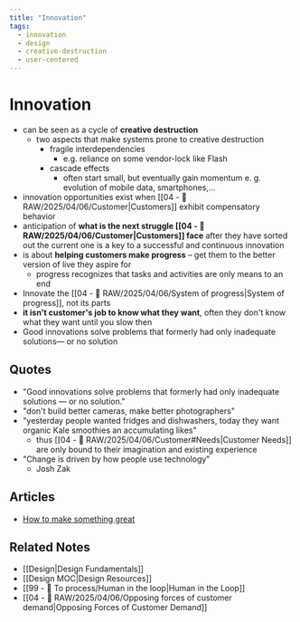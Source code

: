```yaml
---
title: "Innovation"
tags:
  - innovation
  - design
  - creative-destruction
  - user-centered
---
```


# Innovation

- can be seen as a cycle of **creative destruction**
	- two aspects that make systems prone to creative destruction
		- fragile interdependencies
			- e.g. reliance on some vendor-lock like Flash
		- cascade effects
			- often start small, but eventually gain momentum e. g. evolution of mobile data, smartphones,...
- innovation opportunities exist when [[04 - 💽 RAW/2025/04/06/Customer|Customers]] exhibit compensatory behavior
- anticipation of **what is the next struggle [[04 - 💽 RAW/2025/04/06/Customer|Customers]] face** after they have sorted out the current one is a key to a successful and continuous innovation
- is about **helping customers make progress** – get them to the better version of live they aspire for
	- progress recognizes that tasks and activities are only means to an end
- Innovate the [[04 - 💽 RAW/2025/04/06/System of progress|System of progress]], not its parts
- **it isn't customer's job to know what they want**, often they don't know what they want until you slow then
- Good innovations solve problems that formerly had only inadequate solutions— or no solution

## Quotes
- "Good innovations solve problems that formerly had only inadequate solutions — or no solution."
- "don't build better cameras, make better photographers"
- "yesterday people wanted fridges and dishwashers, today they want organic Kale smoothies an accumulating likes"
	- thus [[04 - 💽 RAW/2025/04/06/Customer#Needs|Customer Needs]] are only bound to their imagination and existing experience
- "Change is driven by how people use technology"
	- Josh Zak

## Articles
- [How to make something great](https://ryolu.notion.site/how-to-make-something-great)

## Related Notes
- [[Design|Design Fundamentals]]
- [[Design MOC|Design Resources]]
- [[99 - 📄 To process/Human in the loop|Human in the Loop]]
- [[04 - 💽 RAW/2025/04/06/Opposing forces of customer demand|Opposing Forces of Customer Demand]]